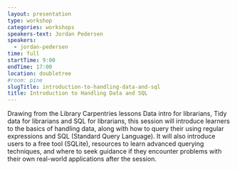```yaml
---
layout: presentation
type: workshop
categories: workshops
speakers-text: Jordan Pedersen
speakers:
  - jordan-pedersen
time: full
startTime: 9:00
endTime: 17:00
location: doubletree
#room: pine
slugTitle: introduction-to-handling-data-and-sql
title: Introduction to Handling Data and SQL
---
```


Drawing from the Library Carpentries lessons Data intro for librarians, Tidy data for librarians and SQL for librarians, this session will introduce learners to the basics of handling data, along with how to query their using regular expressions and SQL (Standard Query Language). It will also introduce users to a free tool (SQLite), resources to learn advanced querying techniques, and where to seek guidance if they encounter problems with their own real-world applications after the session.
